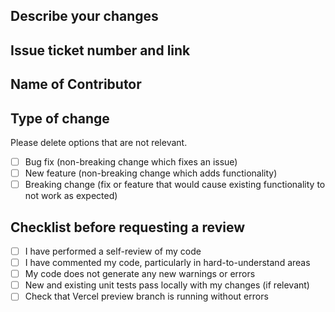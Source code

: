 ## Describe your changes

## Issue ticket number and link

## Name of Contributor

## Type of change

Please delete options that are not relevant.

- [ ] Bug fix (non-breaking change which fixes an issue)
- [ ] New feature (non-breaking change which adds functionality)
- [ ] Breaking change (fix or feature that would cause existing functionality to not work as expected)

## Checklist before requesting a review

- [ ] I have performed a self-review of my code
- [ ] I have commented my code, particularly in hard-to-understand areas
- [ ] My code does not generate any new warnings or errors
- [ ] New and existing unit tests pass locally with my changes (if relevant)
- [ ] Check that Vercel preview branch is running without errors
